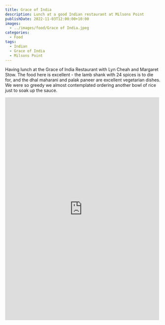 ```yaml
---
title: Grace of India
description: Lunch at a good Indian restaurant at Milsons Point
publishDate: 2022-11-03T12:00:00+10:00
images:
  - ../images/food/Grace of India.jpeg
categories:
  - Food
tags:
  - Indian
  - Grace of India
  - Milsons Point
---
```


Having lunch at the Grace of India Restaurant with Lyn Cheah and Margaret Stow. The food here is excellent - the lamb shank with 24 spices is to die for, and the dhal maharani and palak paneer are excellent vegetarian dishes. We were so greedy we almost contemplated ordering another bowl of rice just to soak up the sauce.

<iframe src="https://www.facebook.com/plugins/post.php?href=https%3A%2F%2Fwww.facebook.com%2Fchris1.tham%2Fposts%2Fpfbid0284ykvhHQ7dZYrDH4vZnin1vAoigCGn5uTczanUEoLuuFfg8gd1eNt4SqMeaPcHYQl&show_text=true&width=500" width="500" height="723" style="border:none;overflow:hidden" scrolling="no" frameborder="0" allowfullscreen="true" allow="autoplay; clipboard-write; encrypted-media; picture-in-picture; web-share"></iframe>
